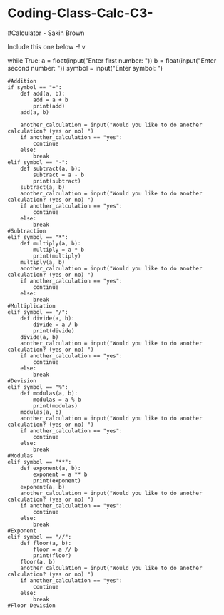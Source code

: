 # Coding-Class-Calc-C3-
#Calculator - Sakin Brown

Include this one below -!
                        v

while True:
    a = float(input("Enter first number: "))
    b = float(input("Enter second number: "))
    symbol = input("Enter symbol: ")

    #Addition
    if symbol == "+":
        def add(a, b):
            add = a + b
            print(add)
        add(a, b)
    
        another_calculation = input("Would you like to do another calculation? (yes or no) ")
        if another_calculation == "yes":
            continue
        else:
            break
    elif symbol == "-":
        def subtract(a, b):
            subtract = a - b
            print(subtract)
        subtract(a, b)
        another_calculation = input("Would you like to do another calculation? (yes or no) ")
        if another_calculation == "yes":
            continue
        else:
            break
    #Subtraction
    elif symbol == "*":
        def multiply(a, b):
            multiply = a * b
            print(multiply)
        multiply(a, b)
        another_calculation = input("Would you like to do another calculation? (yes or no) ")
        if another_calculation == "yes":
            continue
        else:
            break
    #Multiplication
    elif symbol == "/":
        def divide(a, b):
            divide = a / b
            print(divide)
        divide(a, b)
        another_calculation = input("Would you like to do another calculation? (yes or no) ")
        if another_calculation == "yes":
            continue
        else:
            break
    #Devision
    elif symbol == "%":
        def modulas(a, b):
            modulas = a % b
            print(modulas)
        modulas(a, b)
        another_calculation = input("Would you like to do another calculation? (yes or no) ")
        if another_calculation == "yes":
            continue
        else:
            break
    #Modulas
    elif symbol == "**":
        def exponent(a, b):
            exponent = a ** b
            print(exponent)
        exponent(a, b)
        another_calculation = input("Would you like to do another calculation? (yes or no) ")
        if another_calculation == "yes":
            continue
        else:
            break
    #Exponent
    elif symbol == "//":
        def floor(a, b):
            floor = a // b
            print(floor)
        floor(a, b)
        another_calculation = input("Would you like to do another calculation? (yes or no) ")
        if another_calculation == "yes":
            continue
        else:
            break
    #Floor Devision
